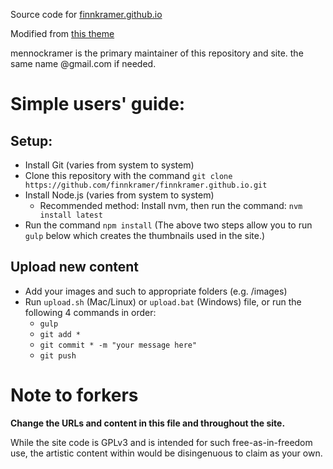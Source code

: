 Source code for [finnkramer.github.io](finnkramer.github.io)

Modified from [this theme](https://github.com/rampatra/photography)

mennockramer is the primary maintainer of this repository and site. the same name @gmail.com if needed.

# Simple users' guide:
## Setup:
- Install Git (varies from system to system)
- Clone this repository with the command `git clone https://github.com/finnkramer/finnkramer.github.io.git`
- Install Node.js (varies from system to system)
  - Recommended method: Install nvm, then run the command: `nvm install latest` 
- Run the command `npm install`
(The above two steps allow you to run `gulp` below which creates the thumbnails used in the site.)

## Upload new content
- Add your images and such to appropriate folders (e.g. /images)
- Run `upload.sh` (Mac/Linux) or `upload.bat` (Windows) file, or run the following 4 commands in order:
  - `gulp`
  - `git add *`
  - `git commit * -m "your message here"`
  - `git push`


# Note to forkers
**Change the URLs and content in this file and throughout the site.**

While the site code is GPLv3 and is intended for such free-as-in-freedom use, the artistic content within would be disingenuous to claim as your own.
